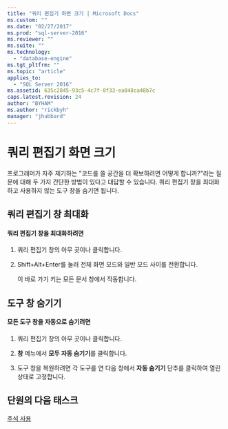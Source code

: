 ```yaml
---
title: "쿼리 편집기 화면 크기 | Microsoft Docs"
ms.custom: ""
ms.date: "02/27/2017"
ms.prod: "sql-server-2016"
ms.reviewer: ""
ms.suite: ""
ms.technology: 
  - "database-engine"
ms.tgt_pltfrm: ""
ms.topic: "article"
applies_to: 
  - "SQL Server 2016"
ms.assetid: 635c2845-93c5-4c7f-8f33-ea848ca48b7c
caps.latest.revision: 24
author: "BYHAM"
ms.author: "rickbyh"
manager: "jhubbard"
---
```

# 쿼리 편집기 화면 크기
프로그래머가 자주 제기하는 "코드를 쓸 공간을 더 확보하려면 어떻게 합니까?"라는 질문에 대해 두 가지 간단한 방법이 있다고 대답할 수 있습니다. 쿼리 편집기 창을 최대화하고 사용하지 않는 도구 창을 숨기면 됩니다.  
  
## 쿼리 편집기 창 최대화  
  
#### 쿼리 편집기 창을 최대화하려면  
  
1.  쿼리 편집기 창의 아무 곳이나 클릭합니다.  
  
2.  Shift+Alt+Enter를 눌러 전체 화면 모드와 일반 모드 사이를 전환합니다.  
  
    이 바로 가기 키는 모든 문서 창에서 작동합니다.  
  
## 도구 창 숨기기  
  
#### 모든 도구 창을 자동으로 숨기려면  
  
1.  쿼리 편집기 창의 아무 곳이나 클릭합니다.  
  
2.  **창** 메뉴에서 **모두 자동 숨기기**를 클릭합니다.  
  
3.  도구 창을 복원하려면 각 도구를 연 다음 창에서 **자동 숨기기** 단추를 클릭하여 열린 상태로 고정합니다.  
  
## 단원의 다음 태스크  
[주석 사용](../../tools/sql-server-management-studio/using-comments.md)  
  
  
  
